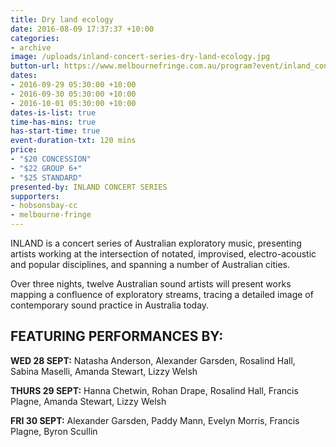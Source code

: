 ```yaml
---
title: Dry land ecology
date: 2016-08-09 17:37:37 +10:00
categories:
- archive
image: /uploads/inland-concert-series-dry-land-ecology.jpg
button-url: https://www.melbournefringe.com.au/program?event/inland_concert_series_dry_land_ecology/42ae105a-3a19-4d1a-a7d4-6724aa8af524/
dates:
- 2016-09-29 05:30:00 +10:00
- 2016-09-30 05:30:00 +10:00
- 2016-10-01 05:30:00 +10:00
dates-is-list: true
time-has-mins: true
has-start-time: true
event-duration-txt: 120 mins
price:
- "$20 CONCESSION"
- "$22 GROUP 6+"
- "$25 STANDARD"
presented-by: INLAND CONCERT SERIES
supporters:
- hobsonsbay-cc
- melbourne-fringe
---
```


INLAND is a concert series of Australian exploratory music, presenting artists working at the intersection of notated, improvised, electro-acoustic and popular disciplines, and spanning a number of Australian cities.

Over three nights, twelve Australian sound artists will present works mapping a confluence of exploratory streams, tracing a detailed image of contemporary sound practice in Australia today.

## FEATURING PERFORMANCES BY:

**WED 28 SEPT:** Natasha Anderson, Alexander Garsden, Rosalind Hall, Sabina Maselli, Amanda Stewart, Lizzy Welsh

**THURS 29 SEPT:** Hanna Chetwin, Rohan Drape, Rosalind Hall, Francis Plagne, Amanda Stewart, Lizzy Welsh

**FRI 30 SEPT:** Alexander Garsden, Paddy Mann, Evelyn Morris, Francis Plagne, Byron Scullin
